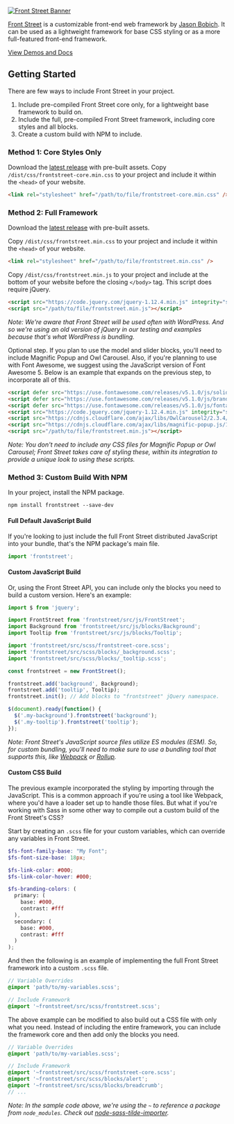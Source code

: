 [![Front Street Banner](https://s3-us-west-2.amazonaws.com/themeblvd-projects/frontstreet/banner.png)](http://frontstreet.io)

[Front Street](http://frontstreet.io) is a customizable front-end web framework by [Jason Bobich](https://jasonbobich.com). It can be used as a lightweight framework for base CSS styling or as a more full-featured front-end framework.

[View Demos and Docs](http://frontstreet.io)

## Getting Started

There are few ways to include Front Street in your project.

1. Include pre-compiled Front Street core only, for a lightweight base framework to build on.
2. Include the full, pre-compiled Front Street framework, including core styles and all blocks.
3. Create a custom build with NPM to include.

### Method 1: Core Styles Only

Download the [latest release](https://github.com/themeblvd/frontstreet/releases/latest) with pre-built assets.
Copy `/dist/css/frontstreet-core.min.css` to your project and include it within the `<head>` of your website.

```html
<link rel="stylesheet" href="/path/to/file/frontstreet-core.min.css" />
```

### Method 2: Full Framework

Download the [latest release](https://github.com/themeblvd/frontstreet/releases/latest) with pre-built assets.

Copy `/dist/css/frontstreet.min.css` to your project and include it within the `<head>` of your website.

```html
<link rel="stylesheet" href="/path/to/file/frontstreet.min.css" />
```

Copy `/dist/css/frontstreet.min.js` to your project and include at the bottom of your website before the closing `</body>` tag. This script does require jQuery.

```html
<script src="https://code.jquery.com/jquery-1.12.4.min.js" integrity="sha256-ZosEbRLbNQzLpnKIkEdrPv7lOy9C27hHQ+Xp8a4MxAQ=" crossorigin="anonymous"></script>
<script src="/path/to/file/frontstreet.min.js"></script>
```

*Note: We're aware that Front Street will be used often with WordPress. And so we're using an old version of jQuery in our testing and examples because that's what WordPress is bundling.*

Optional step. If you plan to use the model and slider blocks, you'll need to include Magnific Popup and Owl Carousel. Also, if you're planning to use with Font Awesome, we suggest using the JavaScript version of Font Awesome 5. Below is an example that expands on the previous step, to incorporate all of this.

```html
<script defer src="https://use.fontawesome.com/releases/v5.1.0/js/solid.js" integrity="sha384-Z7p3uC4xXkxbK7/4keZjny0hTCWPXWfXl/mJ36+pW7ffAGnXzO7P+iCZ0mZv5Zt0" crossorigin="anonymous"></script>
<script defer src="https://use.fontawesome.com/releases/v5.1.0/js/brands.js" integrity="sha384-ZqDZAkGUHrXxm3bvcTCmQWz4lt7QGLxzlqauKOyLwg8U0wYcYPDIIVTbZZXjbfsM" crossorigin="anonymous"></script>
<script defer src="https://use.fontawesome.com/releases/v5.1.0/js/fontawesome.js" integrity="sha384-juNb2Ils/YfoXkciRFz//Bi34FN+KKL2AN4R/COdBOMD9/sV/UsxI6++NqifNitM" crossorigin="anonymous"></script>
<script src="https://code.jquery.com/jquery-1.12.4.min.js" integrity="sha256-ZosEbRLbNQzLpnKIkEdrPv7lOy9C27hHQ+Xp8a4MxAQ=" crossorigin="anonymous"></script>
<script src="https://cdnjs.cloudflare.com/ajax/libs/OwlCarousel2/2.3.4/owl.carousel.min.js"></script>
<script src="https://cdnjs.cloudflare.com/ajax/libs/magnific-popup.js/1.1.0/jquery.magnific-popup.min.js"></script>
<script src="/path/to/file/frontstreet.min.js"></script>
```

*Note: You don't need to include any CSS files for Magnific Popup or Owl Carousel; Front Street takes care of styling these, within its integration to provide a unique look to using these scripts.*

### Method 3: Custom Build With NPM

In your project, install the NPM package.

```
npm install frontstreet --save-dev
```

#### Full Default JavaScript Build

If you're looking to just include the full Front Street distributed JavaScript into your bundle, that's the NPM package's main file.

```javascript
import 'frontstreet';
```

#### Custom JavaScript Build

Or, using the Front Street API, you can include only the blocks you need to build a custom version. Here's an example:

```javascript
import $ from 'jquery';

import FrontStreet from 'frontstreet/src/js/FrontStreet';
import Background from 'frontstreet/src/js/blocks/Background';
import Tooltip from 'frontstreet/src/js/blocks/Tooltip';

import 'frontstreet/src/scss/frontstreet-core.scss';
import 'frontstreet/src/scss/blocks/_background.scss';
import 'frontstreet/src/scss/blocks/_tooltip.scss';

const frontstreet = new FrontStreet();

frontstreet.add('background', Background);
frontstreet.add('tooltip', Tooltip);
frontstreet.init(); // Add blocks to "frontstreet" jQuery namespace.

$(document).ready(function() {
  $('.my-background').frontstreet('background');
  $('.my-tooltip').frontstreet('tooltip');
});
```

*Note: Front Street's JavaScript source files utilize ES modules (ESM). So, for custom bundling, you'll need to make sure to use a bundling tool that supports this, like [Webpack](https://webpack.js.org/) or [Rollup](https://rollupjs.org/guide/en).*

#### Custom CSS Build

The previous example incorporated the styling by importing through the JavaScript. This is a common approach if you're using a tool like Webpack, where you'd have a loader set up to handle those files. But what if you're working with Sass in some other way to compile out a custom build of the Front Street's CSS?

Start by creating an `.scss` file for your custom variables, which can override any variables in Front Street.

```scss
$fs-font-family-base: "My Font";
$fs-font-size-base: 18px;

$fs-link-color: #000;
$fs-link-color-hover: #000;

$fs-branding-colors: (
  primary: (
    base: #000,
    contrast: #fff
  ),
  secondary: (
    base: #000,
    contrast: #fff
  )
);
```

And then the following is an example of implementing the full Front Street framework into a custom `.scss` file.

```scss
// Variable Overrides
@import 'path/to/my-variables.scss';

// Include Framework
@import '~frontstreet/src/scss/frontstreet.scss';
```

The above example can be modified to also build out a CSS file with only what you need. Instead of including the entire framework, you can include the framework core and then add only the blocks you need.

```scss
// Variable Overrides
@import 'path/to/my-variables.scss';

// Include Framework
@import '~frontstreet/src/scss/frontstreet-core.scss';
@import '~frontstreet/src/scss/blocks/alert';
@import '~frontstreet/src/scss/blocks/breadcrumb';
// ...
```

*Note: In the sample code above, we're using the `~` to reference a package from `node_modules`. Check out [node-sass-tilde-importer](https://www.npmjs.com/package/node-sass-tilde-importer).*
